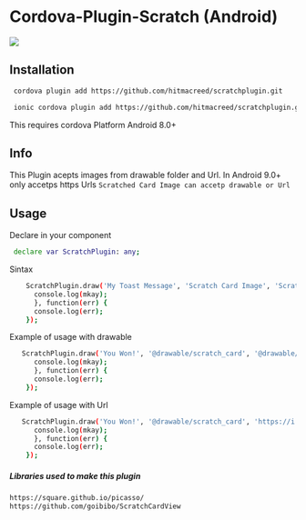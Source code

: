 # Cordova-Plugin-Scratch (Android)
![](plugin.gif)


## Installation

```sh
 cordova plugin add https://github.com/hitmacreed/scratchplugin.git 
```

```sh
 ionic cordova plugin add https://github.com/hitmacreed/scratchplugin.git 
```

This requires cordova Platform Android 8.0+

## Info

This Plugin acepts images from drawable folder and Url.
In Android 9.0+ only accetps https Urls
`Scratched Card Image can accetp drawable or Url`
 
## Usage

 Declare in your component
```sh
 declare var ScratchPlugin: any;
```
 Sintax
```sh
    ScratchPlugin.draw('My Toast Message', 'Scratch Card Image', 'Scratched Card Image', 'My Title Card', 'My Title Color Hex', 'My Background', function(mkay) {
      console.log(mkay);
      }, function(err) {
      console.log(err);
    });
```

 Example of usage with drawable
```sh
   ScratchPlugin.draw('You Won!', '@drawable/scratch_card', '@drawable/winner', 'Scratch to Win', '#ffffe6', '@drawable/background', function(mkay) {
      console.log(mkay);
      }, function(err) {
      console.log(err);
    });
```

 Example of usage with Url
```sh
   ScratchPlugin.draw('You Won!', '@drawable/scratch_card', 'https://i.imgur.com/DvpvklR.png', 'Scratch to Win', '#ffffe6', '@drawable/background', function(mkay) {
      console.log(mkay);
      }, function(err) {
      console.log(err);
    });
```

##### Libraries used to make this plugin

```sh
https://square.github.io/picasso/
https://github.com/goibibo/ScratchCardView
```
